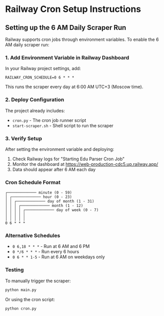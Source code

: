 # Railway Cron Setup Instructions

## Setting up the 6 AM Daily Scraper Run

Railway supports cron jobs through environment variables. To enable the 6 AM daily scraper run:

### 1. Add Environment Variable in Railway Dashboard

In your Railway project settings, add:

```
RAILWAY_CRON_SCHEDULE=0 6 * * *
```

This runs the scraper every day at 6:00 AM UTC+3 (Moscow time).

### 2. Deploy Configuration

The project already includes:
- `cron.py` - The cron job runner script
- `start-scraper.sh` - Shell script to run the scraper

### 3. Verify Setup

After setting the environment variable and deploying:

1. Check Railway logs for "Starting Edu Parser Cron Job"
2. Monitor the dashboard at https://web-production-cdc5.up.railway.app/
3. Data should appear after 6 AM each day

### Cron Schedule Format

```
┌───────────── minute (0 - 59)
│ ┌───────────── hour (0 - 23)
│ │ ┌───────────── day of month (1 - 31)
│ │ │ ┌───────────── month (1 - 12)
│ │ │ │ ┌───────────── day of week (0 - 7)
│ │ │ │ │
│ │ │ │ │
0 6 * * *
```

### Alternative Schedules

- `0 6,18 * * *` - Run at 6 AM and 6 PM
- `0 */6 * * *` - Run every 6 hours
- `0 6 * * 1-5` - Run at 6 AM on weekdays only

### Testing

To manually trigger the scraper:
```bash
python main.py
```

Or using the cron script:
```bash
python cron.py
```